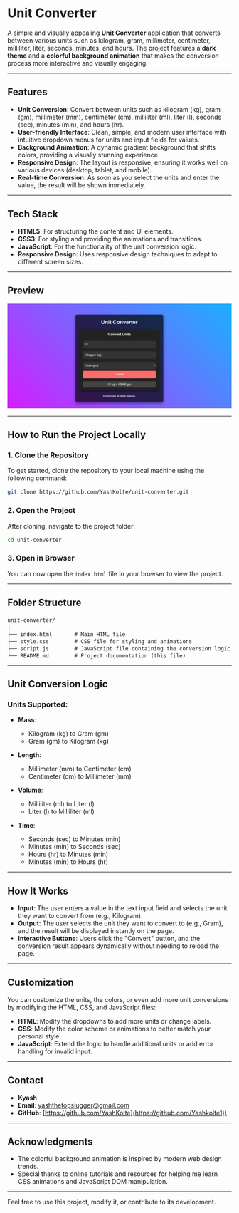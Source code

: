 

# Unit Converter 

A simple and visually appealing **Unit Converter** application that converts between various units such as kilogram, gram, millimeter, centimeter, milliliter, liter, seconds, minutes, and hours. The project features a **dark theme** and a **colorful background animation** that makes the conversion process more interactive and visually engaging.

---

## **Features**

- **Unit Conversion**: Convert between units such as kilogram (kg), gram (gm), millimeter (mm), centimeter (cm), milliliter (ml), liter (l), seconds (sec), minutes (min), and hours (hr).
- **User-friendly Interface**: Clean, simple, and modern user interface with intuitive dropdown menus for units and input fields for values.
- **Background Animation**: A dynamic gradient background that shifts colors, providing a visually stunning experience.
- **Responsive Design**: The layout is responsive, ensuring it works well on various devices (desktop, tablet, and mobile).
- **Real-time Conversion**: As soon as you select the units and enter the value, the result will be shown immediately.

---

## **Tech Stack**

- **HTML5**: For structuring the content and UI elements.
- **CSS3**: For styling and providing the animations and transitions.
- **JavaScript**: For the functionality of the unit conversion logic.
- **Responsive Design**: Uses responsive design techniques to adapt to different screen sizes.

---

## **Preview**

![Unit Converter Preview](https://github.com/Yashkolte1/Unit-Converter/blob/main/unit%20converter.jpg?raw=true)  

---

## **How to Run the Project Locally**

### **1. Clone the Repository**

To get started, clone the repository to your local machine using the following command:

```bash
git clone https://github.com/YashKolte/unit-converter.git
```

### **2. Open the Project**

After cloning, navigate to the project folder:

```bash
cd unit-converter
```

### **3. Open in Browser**

You can now open the `index.html` file in your browser to view the project.

---

## **Folder Structure**

```
unit-converter/
│
├── index.html       # Main HTML file
├── style.css        # CSS file for styling and animations
├── script.js        # JavaScript file containing the conversion logic
└── README.md        # Project documentation (this file)
```

---

## **Unit Conversion Logic**

### **Units Supported**:
- **Mass**:
  - Kilogram (kg) to Gram (gm)
  - Gram (gm) to Kilogram (kg)
  
- **Length**:
  - Millimeter (mm) to Centimeter (cm)
  - Centimeter (cm) to Millimeter (mm)
  
- **Volume**:
  - Milliliter (ml) to Liter (l)
  - Liter (l) to Milliliter (ml)
  
- **Time**:
  - Seconds (sec) to Minutes (min)
  - Minutes (min) to Seconds (sec)
  - Hours (hr) to Minutes (min)
  - Minutes (min) to Hours (hr)

---

## **How It Works**

- **Input**: The user enters a value in the text input field and selects the unit they want to convert from (e.g., Kilogram).
- **Output**: The user selects the unit they want to convert to (e.g., Gram), and the result will be displayed instantly on the page.
- **Interactive Buttons**: Users click the "Convert" button, and the conversion result appears dynamically without needing to reload the page.

---

## **Customization**

You can customize the units, the colors, or even add more unit conversions by modifying the HTML, CSS, and JavaScript files:

- **HTML**: Modify the dropdowns to add more units or change labels.
- **CSS**: Modify the color scheme or animations to better match your personal style.
- **JavaScript**: Extend the logic to handle additional units or add error handling for invalid input.

---

## **Contact**

- **Kyash**
- **Email**: yashthetopslugger@gmail.com 
- **GitHub**: [https://github.com/YashKolte](https://github.com/Yashkolte1))

---

## **Acknowledgments**

- The colorful background animation is inspired by modern web design trends.
- Special thanks to online tutorials and resources for helping me learn CSS animations and JavaScript DOM manipulation.

---

Feel free to use this project, modify it, or contribute to its development.
